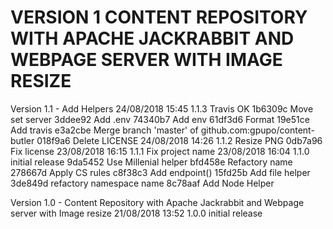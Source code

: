 
VERSION 1  CONTENT REPOSITORY WITH APACHE JACKRABBIT AND WEBPAGE SERVER WITH IMAGE RESIZE
=========================================================================================

   Version 1.1 - Add Helpers
      24/08/2018 15:45  1.1.3  Travis OK
         1b6309c Move set server
         3ddee92 Add .env
         74340b7 Add env
         61df3d6 Format
         19e51ce Add travis
         e3a2cbe Merge branch 'master' of github.com:gpupo/content-butler
         018f9a6 Delete LICENSE
      24/08/2018 14:26  1.1.2  Resize PNG
         0db7a96 Fix license
      23/08/2018 16:15  1.1.1  Fix project name
      23/08/2018 16:04  1.1.0  initial release
         9da5452 Use Millenial helper
         bfd458e Refactory name
         278667d Apply CS rules
         c8f38c3 Add endpoint()
         15fd25b Add file helper
         3de849d refactory namespace name
         8c78aaf Add Node Helper

   Version 1.0 - Content Repository with Apache Jackrabbit and Webpage server with Image resize
      21/08/2018 13:52  1.0.0  initial release
